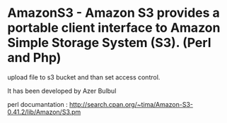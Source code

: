 AmazonS3 - Amazon S3 provides a portable client interface to Amazon Simple Storage System (S3). (Perl and Php)
===============

upload file to s3 bucket and than set access control.

It has been developed by Azer Bulbul

perl documantation :
http://search.cpan.org/~tima/Amazon-S3-0.41.2/lib/Amazon/S3.pm
